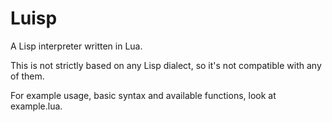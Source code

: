 # Luisp

A Lisp interpreter written in Lua.

This is not strictly based on any Lisp dialect, so it's not compatible with any of them.

For example usage, basic syntax and available functions, look at example.lua.

